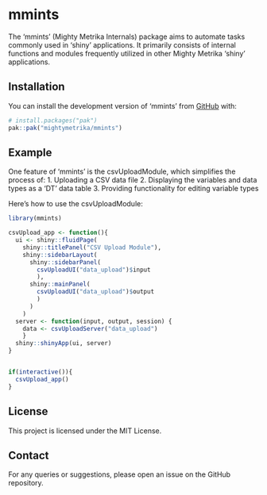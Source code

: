 
<!-- README.md is generated from README.Rmd. Please edit that file -->

# mmints

<!-- badges: start -->
<!-- badges: end -->

The ‘mmints’ (Mighty Metrika Internals) package aims to automate tasks
commonly used in ‘shiny’ applications. It primarily consists of internal
functions and modules frequently utilized in other Mighty Metrika
‘shiny’ applications.

## Installation

You can install the development version of ‘mmints’ from
[GitHub](https://github.com/) with:

``` r
# install.packages("pak")
pak::pak("mightymetrika/mmints")
```

## Example

One feature of ‘mmints’ is the csvUploadModule, which simplifies the
process of: 1. Uploading a CSV data file 2. Displaying the variables and
data types as a ‘DT’ data table 3. Providing functionality for editing
variable types

Here’s how to use the csvUploadModule:

``` r
library(mmints)

csvUpload_app <- function(){
  ui <- shiny::fluidPage(
    shiny::titlePanel("CSV Upload Module"),
    shiny::sidebarLayout(
      shiny::sidebarPanel(
        csvUploadUI("data_upload")$input
        ),
      shiny::mainPanel(
        csvUploadUI("data_upload")$output
        )
      )
    )
  server <- function(input, output, session) {
    data <- csvUploadServer("data_upload")
    }
  shiny::shinyApp(ui, server)
}


if(interactive()){
  csvUpload_app()
}
```

## License

This project is licensed under the MIT License.

## Contact

For any queries or suggestions, please open an issue on the GitHub
repository.
